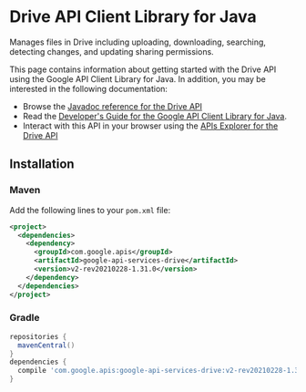 # Drive API Client Library for Java

Manages files in Drive including uploading, downloading, searching, detecting changes, and updating sharing permissions.

This page contains information about getting started with the Drive API
using the Google API Client Library for Java. In addition, you may be interested
in the following documentation:

* Browse the [Javadoc reference for the Drive API][javadoc]
* Read the [Developer's Guide for the Google API Client Library for Java][google-api-client].
* Interact with this API in your browser using the [APIs Explorer for the Drive API][api-explorer]

## Installation

### Maven

Add the following lines to your `pom.xml` file:

```xml
<project>
  <dependencies>
    <dependency>
      <groupId>com.google.apis</groupId>
      <artifactId>google-api-services-drive</artifactId>
      <version>v2-rev20210228-1.31.0</version>
    </dependency>
  </dependencies>
</project>
```

### Gradle

```gradle
repositories {
  mavenCentral()
}
dependencies {
  compile 'com.google.apis:google-api-services-drive:v2-rev20210228-1.31.0'
}
```

[javadoc]: https://googleapis.dev/java/google-api-services-drive/latest/index.html
[google-api-client]: https://github.com/googleapis/google-api-java-client/
[api-explorer]: https://developers.google.com/apis-explorer/#p/drive/v1/
